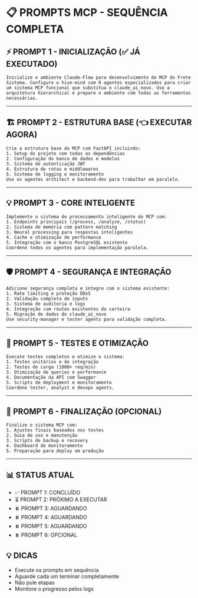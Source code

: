 # 📋 PROMPTS MCP - SEQUÊNCIA COMPLETA

## ⚡ PROMPT 1 - INICIALIZAÇÃO (✅ JÁ EXECUTADO)
```
Inicialize o ambiente Claude-Flow para desenvolvimento do MCP do Frete Sistema. Configure o hive-mind com 8 agentes especializados para criar um sistema MCP funcional que substitua o claude_ai_novo. Use a arquitetura hierarchical e prepare o ambiente com todas as ferramentas necessárias.
```

---

## 🏗️ PROMPT 2 - ESTRUTURA BASE (👈 EXECUTAR AGORA)
```
Crie a estrutura base do MCP com FastAPI incluindo:
1. Setup do projeto com todas as dependências
2. Configuração do banco de dados e modelos
3. Sistema de autenticação JWT
4. Estrutura de rotas e middlewares
5. Sistema de logging e monitoramento
Use os agentes architect e backend-dev para trabalhar em paralelo.
```

---

## 💡 PROMPT 3 - CORE INTELIGENTE
```
Implemente o sistema de processamento inteligente do MCP com:
1. Endpoints principais (/process, /analyze, /status)
2. Sistema de memória com pattern matching
3. Neural processing para respostas inteligentes
4. Cache e otimização de performance
5. Integração com o banco PostgreSQL existente
Coordene todos os agentes para implementação paralela.
```

---

## 🛡️ PROMPT 4 - SEGURANÇA E INTEGRAÇÃO
```
Adicione segurança completa e integre com o sistema existente:
1. Rate limiting e proteção DDoS
2. Validação completa de inputs
3. Sistema de auditoria e logs
4. Integração com routes existentes da carteira
5. Migração de dados do claude_ai_novo
Use security-manager e tester agents para validação completa.
```

---

## 🧪 PROMPT 5 - TESTES E OTIMIZAÇÃO
```
Execute testes completos e otimize o sistema:
1. Testes unitários e de integração
2. Testes de carga (1000+ req/min)
3. Otimização de queries e performance
4. Documentação da API com Swagger
5. Scripts de deployment e monitoramento
Coordene tester, analyst e devops agents.
```

---

## 🚀 PROMPT 6 - FINALIZAÇÃO (OPCIONAL)
```
Finalize o sistema MCP com:
1. Ajustes finais baseados nos testes
2. Guia de uso e manutenção
3. Scripts de backup e recovery
4. Dashboard de monitoramento
5. Preparação para deploy em produção
```

---

## 📊 STATUS ATUAL
- ✅ PROMPT 1: CONCLUÍDO
- ⏳ PROMPT 2: PRÓXIMO A EXECUTAR
- ⏸️ PROMPT 3: AGUARDANDO
- ⏸️ PROMPT 4: AGUARDANDO
- ⏸️ PROMPT 5: AGUARDANDO
- ⏸️ PROMPT 6: OPCIONAL

## 💡 DICAS
- Execute os prompts em sequência
- Aguarde cada um terminar completamente
- Não pule etapas
- Monitore o progresso pelos logs
